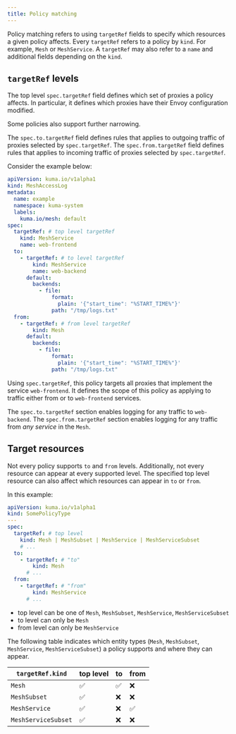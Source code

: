 ```yaml
---
title: Policy matching
---
```


Policy matching refers to using `targetRef` fields to specify which resources
a given policy affects. Every `targetRef` refers to a policy by `kind`.
For example, `Mesh` or `MeshService`. A `targetRef` may also refer to a `name`
and additional fields depending on the `kind`.

## `targetRef` levels

The top level `spec.targetRef` field defines which set of proxies a policy affects.
In particular, it defines which proxies have their Envoy configuration modified.

Some policies also support further narrowing.

The `spec.to.targetRef` field defines rules that applies to outgoing traffic of proxies selected by `spec.targetRef`.
The `spec.from.targetRef` field defines rules that applies to incoming traffic of proxies selected by `spec.targetRef`.

Consider the example below:

```yaml
apiVersion: kuma.io/v1alpha1
kind: MeshAccessLog
metadata:
  name: example
  namespace: kuma-system
  labels:
    kuma.io/mesh: default
spec:
  targetRef: # top level targetRef
    kind: MeshService
    name: web-frontend
  to:
    - targetRef: # to level targetRef
        kind: MeshService
        name: web-backend
      default:
        backends:
          - file:
              format:
                plain: '{"start_time": "%START_TIME%"}'
              path: "/tmp/logs.txt"
  from:
    - targetRef: # from level targetRef
        kind: Mesh
      default:
        backends:
          - file:
              format:
                plain: '{"start_time": "%START_TIME%"}'
              path: "/tmp/logs.txt"
```

Using `spec.targetRef`, this policy targets all proxies that implement the service `web-frontend`.
It defines the scope of this policy as applying
to traffic either from or to `web-frontend` services.

The `spec.to.targetRef` section enables logging for any traffic to `web-backend`.
The `spec.from.targetRef` section enables logging for any traffic from _any service_ in the `Mesh`.

## Target resources

Not every policy supports `to` and `from` levels. Additionally, not every resource can
appear at every supported level. The specified top level resource can also affect which
resources can appear in `to` or `from`.

In this example:

```yaml
apiVersion: kuma.io/v1alpha1
kind: SomePolicyType
---
spec:
  targetRef: # top level
    kind: Mesh | MeshSubset | MeshService | MeshServiceSubset
    # ...
  to:
    - targetRef: # "to"
        kind: Mesh
      # ...
  from:
    - targetRef: # "from"
        kind: MeshService
      # ...
```

- top level can be one of `Mesh`, `MeshSubset`, `MeshService`, `MeshServiceSubset`
- to level can only be `Mesh`
- from level can only be `MeshService`

The following table indicates which entity types (`Mesh`, `MeshSubset`, `MeshService`, `MeshServiceSubset`) a policy supports
and where they can appear.

| `targetRef.kind`    | top level | to  | from |
| ------------------- | --------- | --- | ---- |
| `Mesh`              | ✅        | ✅  | ❌   |
| `MeshSubset`        | ✅        | ❌  | ❌   |
| `MeshService`       | ✅        | ❌  | ✅   |
| `MeshServiceSubset` | ✅        | ❌  | ❌   |
